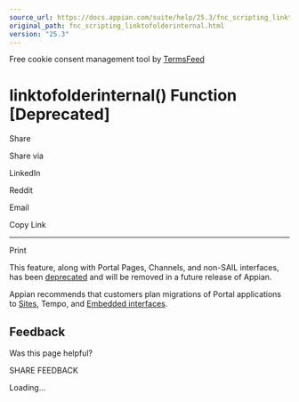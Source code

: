 ```yaml
---
source_url: https://docs.appian.com/suite/help/25.3/fnc_scripting_linktofolderinternal.html
original_path: fnc_scripting_linktofolderinternal.html
version: "25.3"
---
```


Free cookie consent management tool by [TermsFeed](https://www.termsfeed.com/)

# linktofolderinternal() Function \[Deprecated\]

Share

Share via

LinkedIn

Reddit

Email

Copy Link

* * *

Print

This feature, along with Portal Pages, Channels, and non-SAIL interfaces, has been [deprecated](Deprecated_Features.html) and will be removed in a future release of Appian.

Appian recommends that customers plan migrations of Portal applications to [Sites](Sites.html), Tempo, and [Embedded interfaces](Embedded_Interfaces.html).

## Feedback

Was this page helpful?

SHARE FEEDBACK

Loading...